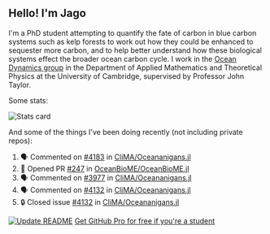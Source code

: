 ## Hello! I'm Jago

I'm a PhD student attempting to quantify the fate of carbon in blue carbon systems such as kelp forests to work out how they could be enhanced to sequester more carbon, and to help better understand how these biological systems effect the broader ocean carbon cycle. I work in the <a href="https://www.damtp.cam.ac.uk/user/jrt51/" class="emph">Ocean Dynamics group</a> in the Department of Applied Mathematics and Theoretical Physics at the University of Cambridge, supervised by Professor John Taylor.

Some stats:
<!--
![](https://raw.githubusercontent.com/jagoosw/jagoosw/main/profile-summary-card-output/nord_dark/0-profile-details.svg)
![](https://raw.githubusercontent.com/jagoosw/jagoosw/main/profile-summary-card-output/nord_dark/3-stats.svg)
![](https://raw.githubusercontent.com/jagoosw/jagoosw/main/profile-summary-card-output/nord_dark/4-productive-time.svg)
-->
![Stats card](https://github-readme-stats.vercel.app/api?username=jagoosw&count_private=true&show_icons=true&theme=transparent&hide_title=true&rank_icon=percentile&show=reviews)

And some of the things I've been doing recently (not including private repos):
<!--START_SECTION:activity-->
1. 🗣 Commented on [#4183](https://github.com/CliMA/Oceananigans.jl/issues/4183#issuecomment-2710471044) in [CliMA/Oceananigans.jl](https://github.com/CliMA/Oceananigans.jl)
2. 💪 Opened PR [#247](https://github.com/OceanBioME/OceanBioME.jl/pull/247) in [OceanBioME/OceanBioME.jl](https://github.com/OceanBioME/OceanBioME.jl)
3. 🗣 Commented on [#3977](https://github.com/CliMA/Oceananigans.jl/pull/3977#issuecomment-2685503514) in [CliMA/Oceananigans.jl](https://github.com/CliMA/Oceananigans.jl)
4. 🗣 Commented on [#4132](https://github.com/CliMA/Oceananigans.jl/issues/4132#issuecomment-2683083305) in [CliMA/Oceananigans.jl](https://github.com/CliMA/Oceananigans.jl)
5. 🔒 Closed issue [#4132](https://github.com/CliMA/Oceananigans.jl/issues/4132) in [CliMA/Oceananigans.jl](https://github.com/CliMA/Oceananigans.jl)
<!--END_SECTION:activity-->


[![Update README](https://github.com/jagoosw/jagoosw/actions/workflows/update-readme.yml/badge.svg)](https://github.com/jagoosw/jagoosw/actions/workflows/update-readme.yml)
[Get GitHub Pro for free if you're a student](https://education.github.com/pack)

